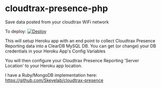 # cloudtrax-presence-php
Save data posted from your cloudtrax WiFi network

To deploy:
[![Deploy](https://www.herokucdn.com/deploy/button.svg)](https://heroku.com/deploy)

This will setup Heroku app with an end point to collect Cloudtrax Presence Reporting data into a ClearDB MySQL DB.  You can get (or change) your DB credentials in your Heroku App's Config Variables

You will then configure your Cloudtrax Presence Reporting 'Server Location' to your Heroku app location.

I have a Ruby/MongoDB implementation here:
https://github.com/Skeyelab/cloudtrax-presence
